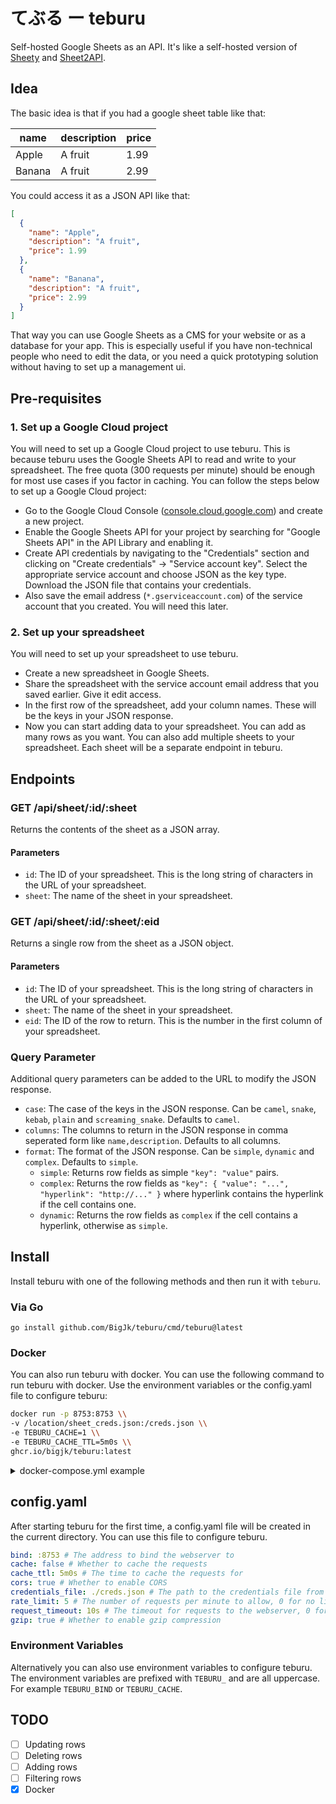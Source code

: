 # てぶる ー teburu

Self-hosted Google Sheets as an API. It's like a self-hosted version of [Sheety](https://sheety.co/) and [Sheet2API](https://sheet2api.com/).

## Idea

The basic idea is that if you had a google sheet table like that:

| name | description | price |
| ---- | ----------- | ----- |
| Apple | A fruit | 1.99 |
| Banana | A fruit | 2.99 |

You could access it as a JSON API like that:

```json
[
  {
    "name": "Apple",
    "description": "A fruit",
    "price": 1.99
  },
  {
    "name": "Banana",
    "description": "A fruit",
    "price": 2.99
  }
]
```

That way you can use Google Sheets as a CMS for your website or as a database for your app. This is especially useful if you have non-technical people who need to edit the data, or you need a quick prototyping solution without having to set up a management ui.

## Pre-requisites

### 1. Set up a Google Cloud project

You will need to set up a Google Cloud project to use teburu. This is because teburu uses the Google Sheets API to read and write to your spreadsheet. The free quota (300 requests per minute) should be enough for most use cases if you factor in caching. You can follow the steps below to set up a Google Cloud project:

- Go to the Google Cloud Console ([console.cloud.google.com](https://console.cloud.google.com)) and create a new project.
- Enable the Google Sheets API for your project by searching for "Google Sheets API" in the API Library and enabling it.
- Create API credentials by navigating to the "Credentials" section and clicking on "Create credentials" -> "Service account key". Select the appropriate service account and choose JSON as the key type. Download the JSON file that contains your credentials.
- Also save the email address (``*.gserviceaccount.com``) of the service account that you created. You will need this later.

### 2. Set up your spreadsheet

You will need to set up your spreadsheet to use teburu.

- Create a new spreadsheet in Google Sheets.
- Share the spreadsheet with the service account email address that you saved earlier. Give it edit access.
- In the first row of the spreadsheet, add your column names. These will be the keys in your JSON response.
- Now you can start adding data to your spreadsheet. You can add as many rows as you want. You can also add multiple sheets to your spreadsheet. Each sheet will be a separate endpoint in teburu.

## Endpoints

### GET /api/sheet/:id/:sheet

Returns the contents of the sheet as a JSON array.

#### Parameters

- ``id``: The ID of your spreadsheet. This is the long string of characters in the URL of your spreadsheet.
- ``sheet``: The name of the sheet in your spreadsheet.

### GET /api/sheet/:id/:sheet/:eid

Returns a single row from the sheet as a JSON object.

#### Parameters

- ``id``: The ID of your spreadsheet. This is the long string of characters in the URL of your spreadsheet.
- ``sheet``: The name of the sheet in your spreadsheet.
- ``eid``: The ID of the row to return. This is the number in the first column of your spreadsheet.

### Query Parameter

Additional query parameters can be added to the URL to modify the JSON response.

- ``case``: The case of the keys in the JSON response. Can be ``camel``, ``snake``, ``kebab``, ``plain`` and ``screaming_snake``. Defaults to ``camel``.
- ``columns``: The columns to return in the JSON response in comma seperated form like ``name,description``. Defaults to all columns.
- ``format``: The format of the JSON response. Can be ``simple``, ``dynamic`` and ``complex``. Defaults to ``simple``.
  - ``simple``: Returns row fields as simple ``"key": "value"`` pairs.
  - ``complex``: Returns the row fields as ``"key": { "value": "...", "hyperlink": "http://..." }`` where hyperlink contains the hyperlink if the cell contains one.
  - ``dynamic``: Returns the row fields as ``complex`` if the cell contains a hyperlink, otherwise as ``simple``.

## Install

Install teburu with one of the following methods and then run it with ``teburu``.

### Via Go

```go install github.com/BigJk/teburu/cmd/teburu@latest```

### Docker

You can also run teburu with docker. You can use the following command to run teburu with docker. Use the environment variables or the config.yaml file to configure teburu:

```bash 
docker run -p 8753:8753 \\
-v /location/sheet_creds.json:/creds.json \\
-e TEBURU_CACHE=1 \\
-e TEBURU_CACHE_TTL=5m0s \\
ghcr.io/bigjk/teburu:latest 
```

<details>
<summary>docker-compose.yml example</summary>

```yaml
version: "3.8"

services:
  teburu:
    image: ghcr.io/bigjk/teburu:latest
    ports:
      - 8753:8753
    volumes:
      - /location/sheet_creds.json:/creds.json
    environment:
      - TEBURU_CACHE=1
      - TEBURU_CACHE_TTL=5m0s
```

</details>

## config.yaml

After starting teburu for the first time, a config.yaml file will be created in the current directory. You can use this file to configure teburu.

```yaml
bind: :8753 # The address to bind the webserver to
cache: false # Whether to cache the requests
cache_ttl: 5m0s # The time to cache the requests for
cors: true # Whether to enable CORS
credentials_file: ./creds.json # The path to the credentials file from Google Cloud
rate_limit: 5 # The number of requests per minute to allow, 0 for no limit
request_timeout: 10s # The timeout for requests to the webserver, 0 for no timeout
gzip: true # Whether to enable gzip compression
```

### Environment Variables

Alternatively you can also use environment variables to configure teburu. The environment variables are prefixed with ``TEBURU_`` and are all uppercase. For example ``TEBURU_BIND`` or ``TEBURU_CACHE``.

## TODO

- [ ] Updating rows
- [ ] Deleting rows
- [ ] Adding rows
- [ ] Filtering rows
- [x] Docker
